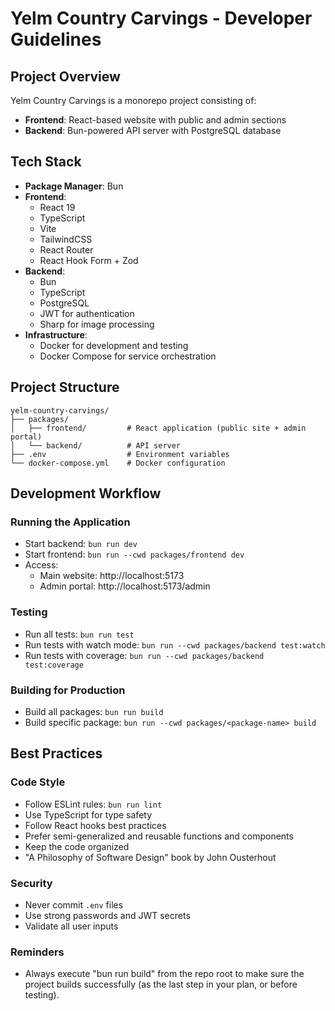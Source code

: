 # Yelm Country Carvings - Developer Guidelines

## Project Overview

Yelm Country Carvings is a monorepo project consisting of:

- **Frontend**: React-based website with public and admin sections
- **Backend**: Bun-powered API server with PostgreSQL database

## Tech Stack

- **Package Manager**: Bun
- **Frontend**:
  - React 19
  - TypeScript
  - Vite
  - TailwindCSS
  - React Router
  - React Hook Form + Zod
- **Backend**:
  - Bun
  - TypeScript
  - PostgreSQL
  - JWT for authentication
  - Sharp for image processing
- **Infrastructure**:
  - Docker for development and testing
  - Docker Compose for service orchestration

## Project Structure

```
yelm-country-carvings/
├── packages/
│   ├── frontend/         # React application (public site + admin portal)
│   └── backend/          # API server
├── .env                  # Environment variables
└── docker-compose.yml    # Docker configuration
```

## Development Workflow

### Running the Application

- Start backend: `bun run dev`
- Start frontend: `bun run --cwd packages/frontend dev`
- Access:
  - Main website: http://localhost:5173
  - Admin portal: http://localhost:5173/admin

### Testing

- Run all tests: `bun run test`
- Run tests with watch mode: `bun run --cwd packages/backend test:watch`
- Run tests with coverage: `bun run --cwd packages/backend test:coverage`

### Building for Production

- Build all packages: `bun run build`
- Build specific package: `bun run --cwd packages/<package-name> build`

## Best Practices

### Code Style

- Follow ESLint rules: `bun run lint`
- Use TypeScript for type safety
- Follow React hooks best practices
- Prefer semi-generalized and reusable functions and components
- Keep the code organized
- "A Philosophy of Software Design" book by John Ousterhout

### Security

- Never commit `.env` files
- Use strong passwords and JWT secrets
- Validate all user inputs

### Reminders

- Always execute "bun run build" from the repo root to make sure the project builds successfully (as the last step in your plan, or before testing).